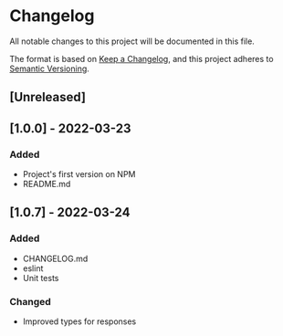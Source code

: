 # Changelog
All notable changes to this project will be documented in this file.

The format is based on [Keep a Changelog](https://keepachangelog.com/en/1.0.0/),
and this project adheres to [Semantic Versioning](https://semver.org/spec/v2.0.0.html).

## [Unreleased]

## [1.0.0] - 2022-03-23
### Added
 - Project's first version on NPM
 - README.md

## [1.0.7] - 2022-03-24
### Added
 - CHANGELOG.md
 - eslint
 - Unit tests

### Changed
 - Improved types for responses
